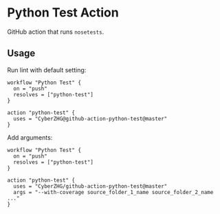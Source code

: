 Python Test Action
==================

GitHub action that runs `nosetests`.

## Usage

Run lint with default setting:

```
workflow "Python Test" {
  on = "push"
  resolves = ["python-test"]
}

action "python-test" {
  uses = "CyberZHG@github-action-python-test@master"
}
```

Add arguments:

```
workflow "Python Test" {
  on = "push"
  resolves = ["python-test"]
}

action "python-test" {
  uses = "CyberZHG/github-action-python-test@master"
  args = "--with-coverage source_folder_1_name source_folder_2_name ..."
}
```
